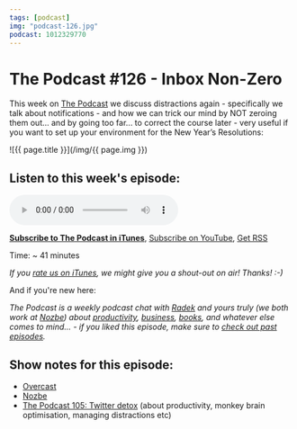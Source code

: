 ```yaml
---
tags: [podcast]
img: "podcast-126.jpg"
podcast: 1012329770
---
```


# The Podcast #126 - Inbox Non-Zero

This week on [The Podcast][p] we discuss distractions again - specifically we talk about notifications - and how we can trick our mind by NOT zeroing them out... and by going too far... to correct the course later - very useful if you want to set up your environment for the New Year’s Resolutions:

<!--More-->

![{{ page.title }}](/img/{{ page.img }})

## Listen to this week's episode:

<audio controls>
<source src="https://files.nozbe.com/podcast/126.mp3" type="audio/mpeg">
</audio>

**[Subscribe to The Podcast in iTunes][i]**, [Subscribe on YouTube][y], [Get RSS][rss]

Time: ~ 41 minutes

*If you [rate us on iTunes][i], we might give you a shout-out on air! Thanks! :-)*

And if you're new here:

*The Podcast is a weekly podcast chat with [Radek][r] and yours truly (we both work at [Nozbe][n]) about [productivity](/productivity), [business](/business), [books](/books), and whatever else comes to mind… - if you liked this episode, make sure to [check out past episodes](/podcast).*

## Show notes for this episode:

  * [Overcast](https://overcast.fm/)
  * [Nozbe](http://nozbe.com/)
  * [The Podcast 105: Twitter detox](/podcast-105) (about productivity, monkey brain optimisation, managing distractions etc)

[y]: https://michael.gratis/thepodcastyt
[rss]: https://thepodcast.fm/episodes?format=RSS
[e]: /podcast-126

[p]: /podcast
[n]: https://nozbe.com/?a=mike
[r]: https://michael.gratis/radex
[i]: https://michael.gratis/thepodcast
[o]: https://michael.gratis/ipadonly

